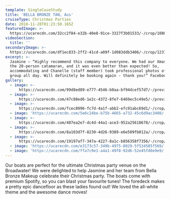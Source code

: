 ```yaml
---
template: SingleCaseStudy
title: 'BELLA BRONZE TAN, Aus'
cruiseType: Christmas Parties
date: 2018-11-28T01:23:50.165Z
featuredImage: >-
  https://ucarecdn.com/32cc2f84-e32b-40e8-91ce-3327f3b01533/-/crop/1080x931/0,106/-/preview/-/enhance/24/
videoSection:
  title: ''
secondaryImage: >-
  https://ucarecdn.com/df1ec833-2ff2-41cd-a09f-1d083ddb3406/-/crop/1237x1080/183,0/-/preview/
excerpt: >-
  Jasmine – “Highly recommend this company to everyone. We had our Xmas party on
  the 20-person catamaran, and it was even better than expected! So,
  accommodating and Chanelle (staff member) took professional photos of the
  group all day. Will definitely be booking again - thank you!” Facebook review
gallery:
  - image: >-
      https://ucarecdn.com/99d8ed89-e777-4546-b0aa-bf94dcef57d7/-/preview/-/enhance/50/
  - image: >-
      https://ucarecdn.com/47c88ed6-1e2c-4372-8fe7-6469ec5c49e5/-/preview/-/enhance/50/
  - image: >-
      https://ucarecdn.com/fcec8996-fc7d-4a1f-abb2-efc91abc69d1/-/crop/1080x968/0,253/-/preview/-/enhance/21/
  - image: 'https://ucarecdn.com/5e6c24be-b75b-4665-a732-45c6d9ac3408/'
  - image: >-
      https://ucarecdn.com/487ea2e7-dc4d-44a1-ace3-952a25618678/-/crop/904x927/0,215/-/preview/-/enhance/15/
  - image: >-
      https://ucarecdn.com/8a103d7f-8230-4d26-9389-e6e509fb012a/-/crop/1080x990/0,77/-/preview/-/enhance/13/
  - image: >-
      https://ucarecdn.com/19197af7-347a-4227-8a1c-b856358f7356/-/crop/1579x1019/0,34/-/preview/-/enhance/42/
  - image: 'https://ucarecdn.com/e3173c57-349b-4975-8029-5f534585f569/'
  - image: 'https://ucarecdn.com/ffa7c9e1-a4a1-49f8-92d6-52e45fd0e9e9/'
---
```

Our boats are perfect for the ultimate Christmas party venue on the Broadwater! We were delighted to help Jasmine and her team from Bella Bronze Makeup celebrate their Christmas party. The boats come with premium Spotify, so you can blast your favourite tunes! The foredeck makes a pretty epic dancefloor as these ladies found out! We loved the all-white theme and the awesome dance moves!
